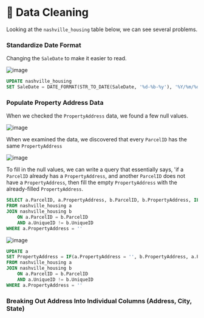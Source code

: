 # 🧽 Data Cleaning

Looking at the `nashville_housing` table below, we can see several problems.

### Standardize Date Format

Changing the `SaleDate` to make it easier to read.

![image](https://github.com/AlexanderEvanW/PortfolioProjects/assets/124351667/19821f92-dff8-4e8a-a481-33fbdb776019)

```sql
UPDATE nashville_housing
SET SaleDate = DATE_FORMAT(STR_TO_DATE(SaleDate, '%d-%b-%y'), '%Y/%m/%d')
```
### Populate Property Address Data

When we checked the `PropertyAddress` data, we found a few null values.

![image](https://github.com/AlexanderEvanW/PortfolioProjects/assets/124351667/22604e7b-1a7b-4958-b8f5-0cad1b49935e)

When we examined the data, we discovered that every `ParcelID` has the same `PropertyAddress`

![image](https://github.com/AlexanderEvanW/PortfolioProjects/assets/124351667/3f8a5c66-d9dc-4441-8a2b-a343b7855271)

To fill in the null values, we can write a query that essentially says, 'if a `ParcelID` already has a `PropertyAddress`, and another `ParcelID` does not have a `PropertyAddress`, then fill the empty `PropertyAddress` with the already-filled `PropertyAddress`.

```sql
SELECT a.ParcelID, a.PropertyAddress, b.ParcelID, b.PropertyAddress, IF(a.PropertyAddress = '', b.PropertyAddress, a.PropertyAddress)
FROM nashville_housing a
JOIN nashville_housing b
    ON a.ParcelID = b.ParcelID
    AND a.UniqueID != b.UniqueID
WHERE a.PropertyAddress = ''
```

![image](https://github.com/AlexanderEvanW/PortfolioProjects/assets/124351667/6a63b4e5-fa7c-4214-a723-23e6df0c7c73)

```sql
UPDATE a
SET PropertyAddress = IF(a.PropertyAddress = '', b.PropertyAddress, a.PropertyAddress)
FROM nashville_housing a
JOIN nashville_housing b
    ON a.ParcelID = b.ParcelID
    AND a.UniqueID != b.UniqueID
WHERE a.PropertyAddress = ''
```

### Breaking Out Address Into Individual Columns (Address, City, State)





